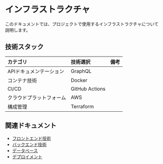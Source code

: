 # インフラストラクチャ

このドキュメントでは、プロジェクトで使用するインフラストラクチャについて説明します。

## 技術スタック

| カテゴリ          | 技術選択           | 備考                |
|:--------------|:---------------| :------------------ |
| APIドキュメンテーション | GraphQL        |                     |
| コンテナ技術        | Docker         |                     |
| CI/CD         | GitHub Actions |                     |
| クラウドプラットフォーム  | AWS            |                     |
| 構成管理          | Terraform      |                     |

## 関連ドキュメント

- [フロントエンド技術](./frontend.md)
- [バックエンド技術](./backend.md)
- [データベース](./database.md)
- [デプロイメント](../09_deployment/ci-cd.md)
